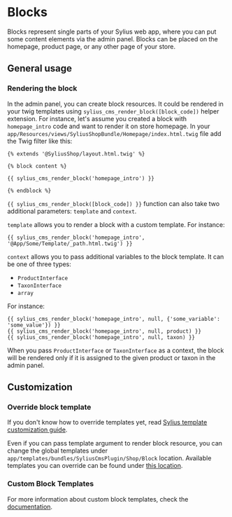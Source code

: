 # Blocks

Blocks represent single parts of your Sylius web app, where you can put some content elements via the admin panel.
Blocks can be placed on the homepage, product page, or any other page of your store.

## General usage

### Rendering the block

In the admin panel, you can create block resources. It could be rendered in your twig templates using `sylius_cms_render_block([block_code])` helper extension.
For instance, let's assume you created a block with `homepage_intro` code and want to render it on store homepage.
In your `app/Resources/views/SyliusShopBundle/Homepage/index.html.twig` file add the Twig filter like this:

```twig
{% extends '@SyliusShop/layout.html.twig' %}

{% block content %}

{{ sylius_cms_render_block('homepage_intro') }}

{% endblock %}
```

`{{ sylius_cms_render_block([block_code]) }}` function can also take two additional parameters: `template` and `context`.

`template` allows you to render a block with a custom template. For instance:

```twig
{{ sylius_cms_render_block('homepage_intro', '@App/Some/Template/_path.html.twig') }}
```

`context` allows you to pass additional variables to the block template. It can be one of three types: 
- `ProductInterface` 
- `TaxonInterface`
- `array`
 
For instance:

```twig
{{ sylius_cms_render_block('homepage_intro', null, {'some_variable': 'some_value'}) }}
{{ sylius_cms_render_block('homepage_intro', null, product) }}
{{ sylius_cms_render_block('homepage_intro', null, taxon) }}
```

When you pass `ProductInterface` or `TaxonInterface` as a context, the block will be rendered only if it is assigned to the given product or taxon
in the admin panel.

## Customization

### Override block template

If you don't know how to override templates yet,
read [Sylius template customization guide](http://docs.sylius.org/en/latest/customization/template.html).

Even if you can pass template argument to render block resource, you can change the global templates under `app/templates/bundles/SyliusCmsPlugin/Shop/Block` location.
Available templates you can override can be found under [this location](../templates/Shop/Block).

### Custom Block Templates

For more information about custom block templates, check the [documentation](templates.md).
